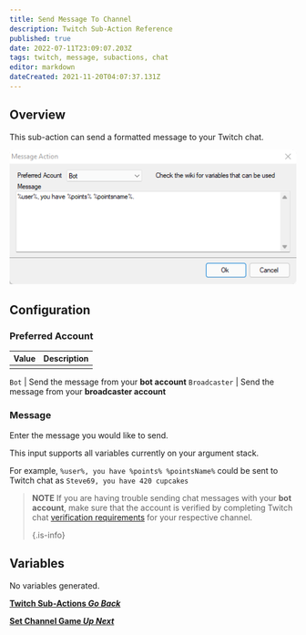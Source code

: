 ```yaml
---
title: Send Message To Channel
description: Twitch Sub-Action Reference
published: true
date: 2022-07-11T23:09:07.203Z
tags: twitch, message, subactions, chat
editor: markdown
dateCreated: 2021-11-20T04:07:37.131Z
---
```


## Overview

This sub-action can send a formatted message to your Twitch chat.

![send_message_to_channel_.png](/send_message_to_channel_.png)

## Configuration

### Preferred Account

| Value | Description |
| -----:|:----------- |
|       |             |


`Bot` | Send the message from your **bot account** `Broadcaster` | Send the message from your **broadcaster account**

### Message

Enter the message you would like to send.

This input supports all variables currently on your argument stack.

For example, `%user%, you have %points% %pointsName%` could be sent to Twitch chat as `Steve69, you have 420 cupcakes`

> **NOTE** If you are having trouble sending chat messages with your **bot account**, make sure that the account is verified by completing Twitch chat [verification requirements](https://help.twitch.tv/s/article/chat-verification-settings) for your respective channel. 
> 
> {.is-info}

## Variables
No variables generated.


<section class="btn-grid my-5">
    
  [<i class="mdi mdi-chevron-left"></i>**Twitch Sub-Actions *Go Back***](/en/Sub-Actions/Twitch)
  
  [<i class="mdi mdi-twitch text--twitch"></i>**Set Channel Game *Up Next***](/en/Sub-Actions/Twitch/Set-Channel-Game)
  
</section>